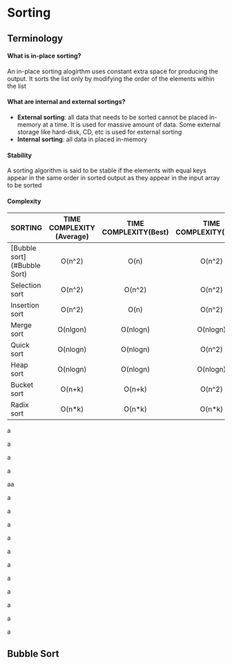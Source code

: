 # Sorting

## Terminology

#### What is in-place sorting?

An in-place sorting alogirthm uses constant extra space for producing the output. It sorts the list only by modifying the order of the elements within the list

#### What are internal and external sortings?

* **External sorting**: all data that needs to be sorted cannot be placed in-memory at a time. It is used for massive amount of data. Some external storage like hard-disk, CD, etc is used for external sorting
* **Internal sorting**: all data in placed in-memory

#### Stability

A sorting algorithm is said to be stable if the elements with equal keys appear in the same order in sorted output as they appear in the input array to be sorted

#### Complexity

| SORTING                     | TIME COMPLEXITY (Average) | TIME COMPLEXITY(Best) | TIME COMPLEXITY(Worst) | SPACE COMPLEXITY | IN-PLACE | STABILITY |
| --------------------------- | :-----------------------: | :-------------------: | :--------------------: | :--------------: | :------: | :-------: |
| [Bubble sort](#Bubble Sort) |          O(n^2)           |         O(n)          |         O(n^2)         |       O(1)       |   YES    |    YES    |
| Selection sort              |          O(n^2)           |        O(n^2)         |         O(n^2)         |       O(1)       |   YES    |    NO     |
| Insertion sort              |          O(n^2)           |         O(n)          |         O(n^2)         |       O(1)       |   YES    |    YES    |
| Merge sort                  |         O(nlgon)          |       O(nlogn)        |        O(nlogn)        |       O(n)       |    NO    |    YES    |
| Quick sort                  |         O(nlogn)          |       O(nlogn)        |         O(n^2)         |     O(logn)      |   YES    |    NO     |
| Heap sort                   |         O(nlogn)          |       O(nlogn)        |        O(nlogn)        |       O(1)       |   YES    |    NO     |
| Bucket sort                 |          O(n+k)           |        O(n+k)         |         O(n^2)         |      O(n+k)      |    NO    |    YES    |
| Radix sort                  |          O(n*k)           |        O(n*k)         |         O(n*k)         |      O(n+k)      |    NO    |    YES    |

a

a

a

a



aa



a

a

a

a

a

a

a

a

a

a

a



## Bubble Sort



